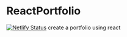 # ReactPortfolio

[![Netlify Status](https://api.netlify.com/api/v1/badges/bebf34d7-924f-4bce-94c0-6fc5ed8eb799/deploy-status)](https://app.netlify.com/sites/reactportfolio2/deploys)
create a portfolio using react
